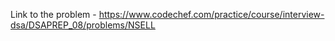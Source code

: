 Link to the problem - https://www.codechef.com/practice/course/interview-dsa/DSAPREP_08/problems/NSELL
